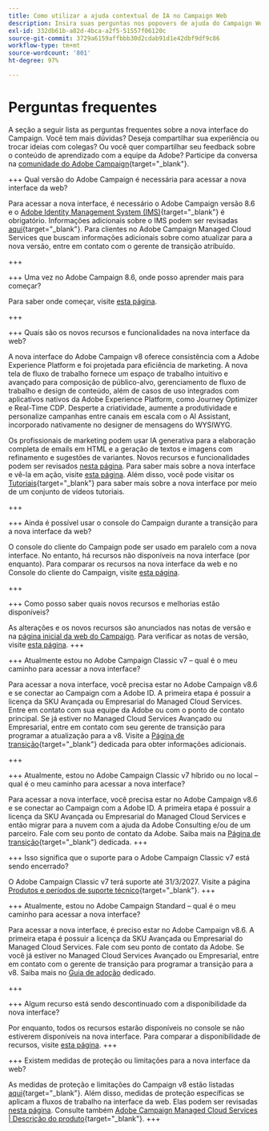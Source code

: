 ```yaml
---
title: Como utilizar a ajuda contextual de IA no Campaign Web
description: Insira suas perguntas nos popovers de ajuda do Campaign Web
exl-id: 332db61b-a82d-4bca-a2f5-51557f06120c
source-git-commit: 3729a6159affbbb30d2cdab91d1e42dbf9df9c86
workflow-type: tm+mt
source-wordcount: '801'
ht-degree: 97%

---
```


# Perguntas frequentes

A seção a seguir lista as perguntas frequentes sobre a nova interface do Campaign. Você tem mais dúvidas? Deseja compartilhar sua experiência ou trocar ideias com colegas? Ou você quer compartilhar seu feedback sobre o conteúdo de aprendizado com a equipe da Adobe? Participe da conversa na [comunidade do Adobe Campaign](https://experienceleaguecommunities.adobe.com/t5/adobe-campaign-classic-v7/ct-p/adobe-campaign-classic-community?profile.language=pt){target="_blank"}.


+++ Qual versão do Adobe Campaign é necessária para acessar a nova interface da web?

Para acessar a nova interface, é necessário o Adobe Campaign versão 8.6 e o [Adobe Identity Management System (IMS)](https://helpx.adobe.com/br/enterprise/using/identity.html){target="_blank"} é obrigatório. Informações adicionais sobre o IMS podem ser revisadas [aqui](https://experienceleague.adobe.com/pt-br/docs/campaign/technotes-ac/tn-new/migrate-users-to-ims){target="_blank"}. Para clientes no Adobe Campaign Managed Cloud Services que buscam informações adicionais sobre como atualizar para a nova versão, entre em contato com o gerente de transição atribuído.

+++

+++ Uma vez no Adobe Campaign 8.6, onde posso aprender mais para começar?

Para saber onde começar, visite [esta página](../get-started/get-started.md).

+++

+++ Quais são os novos recursos e funcionalidades na nova interface da web?

A nova interface do Adobe Campaign v8 oferece consistência com a Adobe Experience Platform e foi projetada para eficiência de marketing. A nova tela de fluxo de trabalho fornece um espaço de trabalho intuitivo e avançado para composição de público-alvo, gerenciamento de fluxo de trabalho e design de conteúdo, além de casos de uso integrados com aplicativos nativos da Adobe Experience Platform, como Journey Optimizer e Real-Time CDP.  Desperte a criatividade, aumente a produtividade e personalize campanhas entre canais em escala com o AI Assistant, incorporado nativamente no designer de mensagens do WYSIWYG.

Os profissionais de marketing podem usar IA generativa para a elaboração completa de emails em HTML e a geração de textos e imagens com refinamento e sugestões de variantes. Novos recursos e funcionalidades podem ser revisados [nesta página](../rn/whats-new.md). Para saber mais sobre a nova interface e vê-la em ação, visite [esta página](../get-started/user-interface.md). Além disso, você pode visitar os [Tutoriais](https://experienceleague.adobe.com/pt-br/docs/campaign-web-learn/tutorials/overview){target="_blank"} para saber mais sobre a nova interface por meio de um conjunto de vídeos tutoriais.

+++

+++  Ainda é possível usar o console do Campaign durante a transição para a nova interface da web?

O console do cliente do Campaign pode ser usado em paralelo com a nova interface. No entanto, há recursos não disponíveis na nova interface (por enquanto). Para comparar os recursos na nova interface da web e no Console do cliente do Campaign, visite [esta página](../get-started/capability-matrix.md).

+++

+++ Como posso saber quais novos recursos e melhorias estão disponíveis?

As alterações e os novos recursos são anunciados nas notas de versão e na [página inicial da web do Campaign](../get-started/user-interface.md#user-interface-home). Para verificar as notas de versão, visite [esta página](../rn/release-notes.md).
+++


+++  Atualmente estou no Adobe Campaign Classic v7 – qual é o meu caminho para acessar a nova interface?

Para acessar a nova interface, você precisa estar no Adobe Campaign v8.6 e se conectar ao Campaign com a Adobe ID. A primeira etapa é possuir a licença da SKU Avançada ou Empresarial do Managed Cloud Services. Entre em contato com sua equipe da Adobe ou com o ponto de contato principal. Se já estiver no Managed Cloud Services Avançado ou Empresarial, entre em contato com seu gerente de transição para programar a atualização para a v8. Visite a [Página de transição](https://experienceleague.adobe.com/pt-br/docs/campaign/campaign-v8/new/v7-to-v8){target="_blank"} dedicada para obter informações adicionais.

+++

+++  Atualmente, estou no Adobe Campaign Classic v7 híbrido ou no local – qual é o meu caminho para acessar a nova interface?

Para acessar a nova interface, você precisa estar no Adobe Campaign v8.6 e se conectar ao Campaign com a Adobe ID. A primeira etapa é possuir a licença da SKU Avançada ou Empresarial do Managed Cloud Services e então migrar para a nuvem com a ajuda da Adobe Consulting e/ou de um parceiro. Fale com seu ponto de contato da Adobe. Saiba mais na [Página de transição](https://experienceleague.adobe.com/pt-br/docs/campaign/campaign-v8/new/v7-to-v8){target="_blank"} dedicada.
+++

+++ Isso significa que o suporte para o Adobe Campaign Classic v7 está sendo encerrado?

O Adobe Campaign Classic v7 terá suporte até 31/3/2027. Visite a página [Produtos e períodos de suporte técnico](https://helpx.adobe.com/br/support/programs/eol-matrix.html){target="_blank"}.
+++

+++ Atualmente, estou no Adobe Campaign Standard – qual é o meu caminho para acessar a nova interface?

Para acessar a nova interface, é preciso estar no Adobe Campaign v8.6. A primeira etapa é possuir a licença da SKU Avançada ou Empresarial do Managed Cloud Services. Fale com seu ponto de contato da Adobe. Se você já estiver no Managed Cloud Services Avançado ou Empresarial, entre em contato com o gerente de transição para programar a transição para a v8. Saiba mais no [Guia de adoção](../../adoption/home.md) dedicado.

+++


+++ Algum recurso está sendo descontinuado com a disponibilidade da nova interface?

Por enquanto, todos os recursos estarão disponíveis no console se não estiverem disponíveis na nova interface. Para comparar a disponibilidade de recursos, visite [esta página](../get-started/capability-matrix.md).
+++


+++ Existem medidas de proteção ou limitações para a nova interface da web?

As medidas de proteção e limitações do Campaign v8 estão listadas [aqui](https://experienceleague.adobe.com/pt-br/docs/campaign/campaign-v8/releases/ac-guardrails){target="_blank"}. Além disso, medidas de proteção específicas se aplicam a fluxos de trabalho na interface da web. Elas podem ser revisadas [nesta página](../get-started/guardrails.md). Consulte também [Adobe Campaign Managed Cloud Services | Descrição do produto](https://helpx.adobe.com/br/legal/product-descriptions/adobe-campaign-managed-cloud-services.html){target="_blank"}.
+++
